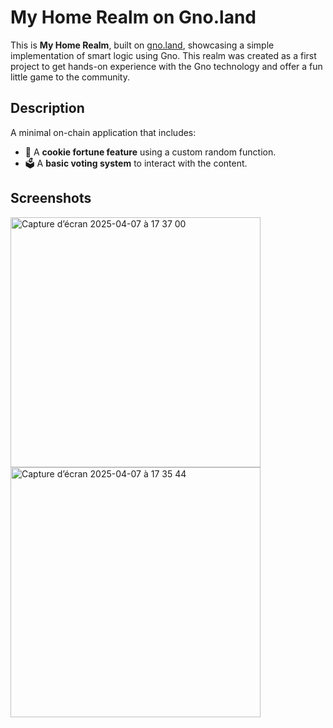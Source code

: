 # My Home Realm on Gno.land

This is **My Home Realm**, built on [gno.land](https://gno.land), showcasing a simple implementation of smart logic using Gno.
This realm was created as a first project to get hands-on experience with the Gno technology and offer a fun little game to the community.

## Description 

A minimal on-chain application that includes:

- 🥠 A **cookie fortune feature** using a custom random function.
- 🗳️ A **basic voting system** to interact with the content.


## Screenshots 

<img width="400" alt="Capture d’écran 2025-04-07 à 17 37 00" src="https://github.com/user-attachments/assets/1f1727b6-f47d-42bb-9e50-4d9eaac2eb44" />

<img width="400" alt="Capture d’écran 2025-04-07 à 17 35 44" src="https://github.com/user-attachments/assets/35cb52dc-0536-4d21-8588-d8eae535750b" />
